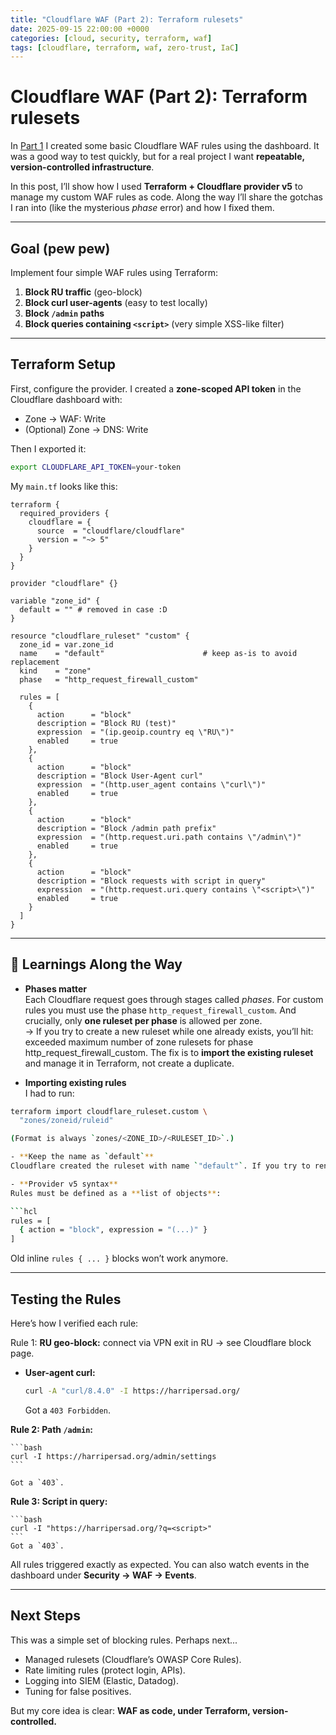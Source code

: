 ```yaml
---
title: "Cloudflare WAF (Part 2): Terraform rulesets"
date: 2025-09-15 22:00:00 +0000
categories: [cloud, security, terraform, waf]
tags: [cloudflare, terraform, waf, zero-trust, IaC]
---
```


# Cloudflare WAF (Part 2): Terraform rulesets

In [Part 1](/posts/cloudflare-waf-part1/) I created some basic Cloudflare WAF rules using the dashboard. It was a good way to test quickly, but for a real project I want **repeatable, version-controlled infrastructure**.  

In this post, I’ll show how I used **Terraform + Cloudflare provider v5** to manage my custom WAF rules as code. Along the way I’ll share the gotchas I ran into (like the mysterious *phase* error) and how I fixed them.

---

## Goal (pew pew)

Implement four simple WAF rules using Terraform:

1. **Block RU traffic** (geo-block)  
2. **Block curl user-agents** (easy to test locally)  
3. **Block `/admin` paths**  
4. **Block queries containing `<script>`** (very simple XSS-like filter)

---

## Terraform Setup

First, configure the provider. I created a **zone-scoped API token** in the Cloudflare dashboard with:

- Zone → WAF: Write  
- (Optional) Zone → DNS: Write  

Then I exported it:

```bash
export CLOUDFLARE_API_TOKEN=your-token
```

My `main.tf` looks like this:

```hcl
terraform {
  required_providers {
    cloudflare = {
      source  = "cloudflare/cloudflare"
      version = "~> 5"
    }
  }
}

provider "cloudflare" {}

variable "zone_id" {
  default = "" # removed in case :D
}

resource "cloudflare_ruleset" "custom" {
  zone_id = var.zone_id
  name    = "default"                      # keep as-is to avoid replacement
  kind    = "zone"
  phase   = "http_request_firewall_custom"

  rules = [
    {
      action      = "block"
      description = "Block RU (test)"
      expression  = "(ip.geoip.country eq \"RU\")"
      enabled     = true
    },
    {
      action      = "block"
      description = "Block User-Agent curl"
      expression  = "(http.user_agent contains \"curl\")"
      enabled     = true
    },
    {
      action      = "block"
      description = "Block /admin path prefix"
      expression  = "(http.request.uri.path contains \"/admin\")"
      enabled     = true
    },
    {
      action      = "block"
      description = "Block requests with script in query"
      expression  = "(http.request.uri.query contains \"<script>\")"
      enabled     = true
    }
  ]
}
```
---

## 🧩 Learnings Along the Way

- **Phases matter**  
  Each Cloudflare request goes through stages called *phases*. For custom rules you must use the phase `http_request_firewall_custom`. And crucially, only **one ruleset per phase** is allowed per zone.  
  → If you try to create a new ruleset while one already exists, you’ll hit: exceeded maximum number of zone rulesets for phase http_request_firewall_custom. The fix is to **import the existing ruleset** and manage it in Terraform, not create a duplicate.

- **Importing existing rules**  
I had to run:

```bash
terraform import cloudflare_ruleset.custom \
  "zones/zoneid/ruleid"

(Format is always `zones/<ZONE_ID>/<RULESET_ID>`.)  

- **Keep the name as `default`**  
Cloudflare created the ruleset with name `"default"`. If you try to rename it, Terraform will plan a destructive replacement. I left it as `default` and only edited the rules.

- **Provider v5 syntax**  
Rules must be defined as a **list of objects**:

```hcl
rules = [
  { action = "block", expression = "(...)" }
]
```

Old inline `rules { ... }` blocks won’t work anymore.

---

## Testing the Rules

Here’s how I verified each rule:

Rule 1: **RU geo-block:** connect via VPN exit in RU → see Cloudflare block page.  
- **User-agent curl:**  

    ```bash
    curl -A "curl/8.4.0" -I https://harripersad.org/
    ```

    Got a `403 Forbidden`.


**Rule 2: Path `/admin`:**  

    ```bash
    curl -I https://harripersad.org/admin/settings
    ```

    Got a `403`.

**Rule 3: Script in query:**  

    ```bash
    curl -I "https://harripersad.org/?q=<script>"
    ```
    Got a `403`.

All rules triggered exactly as expected. You can also watch events in the dashboard under **Security → WAF → Events**.

---

## Next Steps

This was a simple set of blocking rules. Perhaps next...

- Managed rulesets (Cloudflare’s OWASP Core Rules). 
- Rate limiting rules (protect login, APIs).  
- Logging into SIEM (Elastic, Datadog).  
- Tuning for false positives.  

But my core idea is clear: **WAF as code, under Terraform, version-controlled.**


